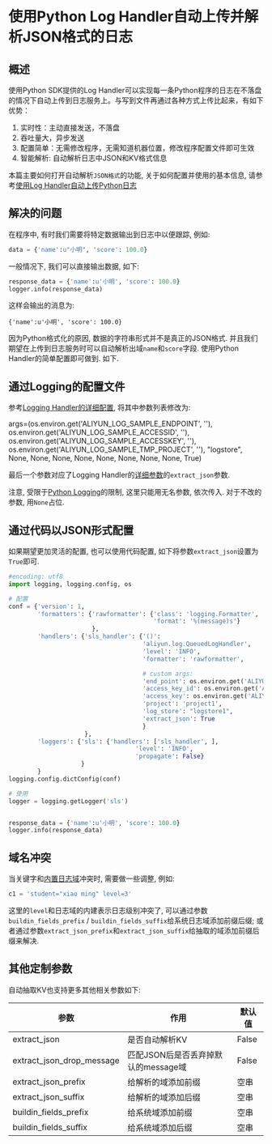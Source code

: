 # 使用Python Log Handler自动上传并解析JSON格式的日志

## 概述

使用Python SDK提供的Log Handler可以实现每一条Python程序的日志在不落盘的情况下自动上传到日志服务上。与写到文件再通过各种方式上传比起来，有如下优势：

1. 实时性：主动直接发送，不落盘
2. 吞吐量大，异步发送
3. 配置简单：无需修改程序，无需知道机器位置，修改程序配置文件即可生效
4. 智能解析: 自动解析日志中JSON和KV格式信息

本篇主要如何打开自动解析`JSON格式`的功能, 关于如何配置并使用的基本信息, 请参考[使用Log Handler自动上传Python日志](https://aliyun-log-python-sdk.readthedocs.io/tutorials/tutorial_logging_handler.html)
 
## 解决的问题

在程序中, 有时我们需要将特定数据输出到日志中以便跟踪, 例如:

```python
data = {'name':u"小明", 'score': 100.0}
```

一般情况下, 我们可以直接输出数据, 如下:

```python
response_data = {'name':u'小明', 'score': 100.0}
logger.info(response_data)
```

这样会输出的消息为:
```shell
{'name':u'小明', 'score': 100.0}
```

因为Python格式化的原因, 数据的字符串形式并不是真正的JSON格式. 并且我们期望在上传到日志服务时可以自动解析出域`name`和`score`字段. 使用Python Handler的简单配置即可做到. 如下.

## 通过Logging的配置文件

参考[Logging Handler的详细配置](https://aliyun-log-python-sdk.readthedocs.io/tutorials/tutorial_logging_handler.html#id2), 将其中参数列表修改为:

args=(os.environ.get('ALIYUN_LOG_SAMPLE_ENDPOINT', ''), os.environ.get('ALIYUN_LOG_SAMPLE_ACCESSID', ''), os.environ.get('ALIYUN_LOG_SAMPLE_ACCESSKEY', ''), os.environ.get('ALIYUN_LOG_SAMPLE_TMP_PROJECT', ''), "logstore", None, None, None, None, None, None, None, None, True)

最后一个参数对应了Logging Handler的[详细参数](https://aliyun-log-python-sdk.readthedocs.io/api.html#aliyun.log.QueuedLogHandler)的`extract_json`参数.

注意, 受限于[Python Logging](https://docs.python.org/2/library/logging.config.html)的限制, 这里只能用无名参数, 依次传入. 对于不改的参数, 用`None`占位.

## 通过代码以JSON形式配置
如果期望更加灵活的配置, 也可以使用代码配置, 如下将参数`extract_json`设置为`True`即可.

```python
#encoding: utf8
import logging, logging.config, os

# 配置
conf = {'version': 1,
        'formatters': {'rawformatter': {'class': 'logging.Formatter',
                                        'format': '%(message)s'}
                       },
        'handlers': {'sls_handler': {'()':
                                     'aliyun.log.QueuedLogHandler',
                                     'level': 'INFO',
                                     'formatter': 'rawformatter',

                                     # custom args:
                                     'end_point': os.environ.get('ALIYUN_LOG_SAMPLE_ENDPOINT', ''),
                                     'access_key_id': os.environ.get('ALIYUN_LOG_SAMPLE_ACCESSID', ''),
                                     'access_key': os.environ.get('ALIYUN_LOG_SAMPLE_ACCESSKEY', ''),
                                     'project': 'project1',
                                     'log_store': "logstore1",
                                     'extract_json': True
                                     }
                     },
        'loggers': {'sls': {'handlers': ['sls_handler', ],
                                   'level': 'INFO',
                                   'propagate': False}
                    }
        }
logging.config.dictConfig(conf)

# 使用
logger = logging.getLogger('sls')


response_data = {'name':u'小明', 'score': 100.0}
logger.info(response_data)

```


## 域名冲突

当关键字和[内置日志域](https://aliyun-log-python-sdk.readthedocs.io/tutorials/tutorial_logging_handler.html#id4)冲突时, 需要做一些调整, 例如:

```python
c1 = 'student="xiao ming" level=3'
```

这里的`level`和日志域的内建表示日志级别冲突了, 可以通过参数`buildin_fields_prefix` / `buildin_fields_suffix`给系统日志域添加前缀后缀;
或者通过参数`extract_json_prefix`和`extract_json_suffix`给抽取的域添加前缀后缀来解决.


## 其他定制参数

自动抽取KV也支持更多其他相关参数如下:

| 参数 | 作用 | 默认值 |
| -- | -- | -- |
| extract_json | 是否自动解析KV | False |
| extract_json_drop_message | 匹配JSON后是否丢弃掉默认的message域 | False |
| extract_json_prefix | 给解析的域添加前缀  | 空串 |
| extract_json_suffix | 给解析的域添加后缀  | 空串 |
| buildin_fields_prefix | 给系统域添加前缀 | 空串 |
| buildin_fields_suffix | 给系统域添加后缀 | 空串 |

